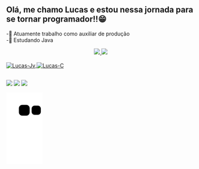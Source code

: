 ## Olá, me chamo Lucas e estou nessa jornada para se tornar programador!!😁
-💼 Atuamente trabalho como auxiliar de produção                                                                                                                         
-📘 Estudando Java
<div align="center">
  <a href="https://github.com/1lucashsw">
<img width="48%" src="https://github-readme-stats.vercel.app/api?username=1lucashsw&show_icons=true&theme=dracula&include_all_commits=true&count_private=true"/>
  <img width="48%" src="https://github-readme-stats.vercel.app/api/top-langs/?username=1lucashsw&layout=compact&langs_count=7&theme=dracula"/>
</div>
 <div style="display: inline_block"><br>
 <img align="center" alt="Lucas-Jv" height="30" width="55" src="https://img.shields.io/badge/Java-ED8B00?style=for-the-badge&logo=java&logoColor=white">
 <img align="center" alt="Lucas-C" height="30" width="55" src="https://img.shields.io/badge/C%2B%2B-00599C?style=for-the-badge&logo=c%2B%2B&logoColor=white">
</div>
  
 ##
 
<div> 
 <a href="https://www.linkedin.com/in/lucas-willian-787803187/" target="_blank"><img src="https://img.shields.io/badge/LinkedIn-0077B5?style=for-the-badge&logo=linkedin&logoColor=white"></a> 
 <a href="https://www.instagram.com/1lucashsw/" target="_blank"><img src="https://img.shields.io/badge/Instagram-E4405F?style=for-the-badge&logo=instagram&logoColor=white"></a> 
 <a href="mailto:lucaswilliansoares00@gmail.com" target="_blank"><img src="https://img.shields.io/badge/Gmail-D14836?style=for-the-badge&logo=gmail&logoColor=white"></a> 

 ![Snake animation](https://github.com/1lucashsw/1lucashsw/blob/output/github-contribution-grid-snake.svg)

</div>

